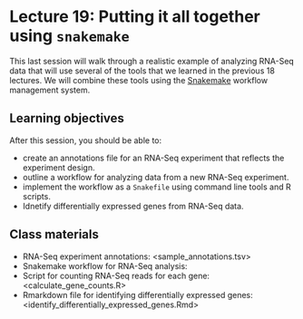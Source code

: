 # Lecture 19: Putting it all together using `snakemake`

This last session will walk through a realistic example of analyzing RNA-Seq data that will use several of the tools that we learned in the previous 18 lectures.
We will combine these tools using the [Snakemake](https://snakemake.readthedocs.io/en/stable/index.html#) workflow management system.


## Learning objectives

After this session, you should be able to:
- create an annotations file for an RNA-Seq experiment that reflects the experiment design.
- outline a workflow for analyzing data from a new RNA-Seq experiment.
- implement the workflow as a `Snakefile` using command line tools and R scripts.
- Idnetify differentially expressed genes from RNA-Seq data.

## Class materials

- RNA-Seq experiment annotations: <sample_annotations.tsv>
- Snakemake workflow for RNA-Seq analysis: <Snakefile>
- Script for counting RNA-Seq reads for each gene: <calculate_gene_counts.R>
- Rmarkdown file for identifying differentially expressed genes: <identify_differentially_expressed_genes.Rmd>
